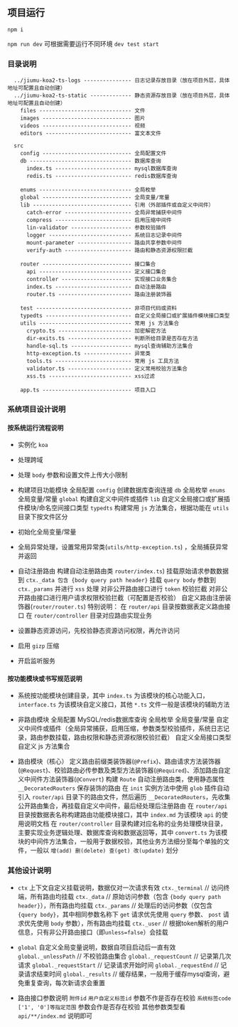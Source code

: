 ## 项目运行

`npm i`

`npm run dev` 可根据需要运行不同环境 `dev test start`


### 目录说明

```
  ../jiumu-koa2-ts-logs --------------- 日志记录存放目录（放在项目外层，具体地址可配置且自动创建）
  ../jiumu-koa2-ts-static ------------- 静态资源存放目录（放在项目外层，具体地址可配置且自动创建）
    files ----------------------------- 文件
    images ---------------------------- 图片
    videos ---------------------------- 视频
    editors --------------------------- 富文本文件

  src
    config ---------------------------- 全局配置文件
    db -------------------------------- 数据库查询
      index.ts ------------------------ mysql数据库查询
      redis.ts ------------------------ redis数据库查询

    enums ----------------------------- 全局枚举
    global ---------------------------- 全局变量/常量
    lib ------------------------------- 引用（外部插件或自定义中间件）
      catch-error --------------------- 全局异常捕获中间件
      compress ------------------------ 启用压缩中间件
      lin-validator ------------------- 参数校验插件
      logger -------------------------- 系统日志记录中间件
      mount-parameter ----------------- 路由共享参数中间件
      verify-auth --------------------- 路由和静态资源权限拦截

    router ---------------------------- 接口集合
      api ----------------------------- 定义接口集合
      controller ---------------------- 实现接口业务集合
      index.ts ------------------------ 自动注册路由
      router.ts ----------------------- 路由注册装饰器
    
    test ------------------------------ 非项目代码或资料
    typedts --------------------------- 自定义全局接口或扩展插件模块接口类型
    utils ----------------------------- 常用 js 方法集合
      crypto.ts ----------------------- 加密解密方法
      dir-exits.ts -------------------- 判断所给目录是否存在方法
      handle-sql.ts ------------------- mysql查询辅助方法集合
      http-exception.ts --------------- 异常类
      tools.ts ------------------------ 常用 js 工具方法
      validator.ts -------------------- 定义常用校验方法集合
      xss.ts -------------------------- xss过滤

    app.ts ---------------------------- 项目入口
```

### 系统项目设计说明

#### 按系统运行流程说明

  - 实例化 `koa`

  - 处理跨域

  - 处理 `body` 参数和设置文件上传大小限制

  - 构建项目功能模块
      全局配置 `config`
      创建数据库查询连接 `db`
      全局枚举 `enums`
      全局变量/常量 `global`
      构建自定义中间件或插件 `lib`
      自定义全局接口或扩展插件模块/命名空间接口类型 `typedts`
      构建常用 `js` 方法集合，根据功能在 `utils` 目录下按文件区分

  - 初始化全局变量/常量

  - 全局异常处理，设置常用异常类(`utils/http-exception.ts`) ，全局捕获异常并返回

  - 自动注册路由
      构建自动注册路由类 `router/index.ts`)
      挂载原始请求参数数据到 `ctx._data 包含 {body query path header}`
      挂载 `query body` 参数到 `ctx._params` 并进行 `xss` 处理
      对非公开路由接口进行 `token` 校验拦截
      对非公开路由接口进行用户请求权限校验拦截（可配置是否校验）
      自定义路由注册装饰器(`router/router.ts`) 
      特别说明：
        在 `router/api` 目录按数据表定义路由接口
        在 `router/controller` 目录对应路由实现业务

  - 设置静态资源访问，先校验静态资源访问权限，再允许访问

  - 启用 `gizp` 压缩

  - 开启监听服务

#### 按功能模块或书写规范说明

  - 系统按功能模块创建目录，其中 `index.ts` 为该模块的核心功能入口，`interface.ts` 为该模块自定义接口，其他 `*.ts` 文件一般是该模块的辅助方法

  - 非路由模块
    全局配置
    MySQL/redis数据库查询
    全局枚举
    全局变量/常量
    自定义中间件或插件（全局异常捕获，启用压缩，参数类型校验插件，系统日志记录，路由参数挂载，路由权限和静态资源权限校验拦截）
    自定义全局接口类型
    自定义 js 方法集合

  - 路由模块（核心）
    定义路由前缀类装饰器(`@Prefix`)、路由请求方法装饰器(`@Request`)、校验路由必传参数及类型方法装饰器(`@Required`)、添加路由自定义中间件方法装饰器(`@Convert`)
    构建 `Route` 自动注册路由类，使用静态属性 `__DecoratedRouters` 保存装饰的路由
    在 `init` 实例方法中使用 `glob` 插件自动引入 `router/api` 目录下的路由文件，然后遍历 `__DecoratedRouters`，先收集公开路由集合，再挂载自定义中间件，最后经处理后注册路由
      在 `router/api` 目录按数据表名称构建路由功能模块接口，其中 `index.md` 为该模块 `api` 的使用说明文档
      在 `router/controller` 目录构建对应名称的业务处理模块目录，主要实现业务逻辑处理、数据库查询和数据返回等，其中 `convert.ts` 为该模块的中间件方法集合，一般用于数据校验，其他业务方法细分至每个单独的文件，一般以 `增(add) 删(delete) 查(get) 改(update)` 划分

### 其他设计说明

  - `ctx` 上下文自定义挂载说明，数据仅对一次请求有效
      `ctx._terminal` // 访问终端，所有路由均挂载
      `ctx._data` // 原始访问参数（包含 `{body query path header}`），所有路由均挂载
      `ctx._params` // 处理后的访问参数（仅包含 `{query body}`，其中相同参数名称下 `get` 请求优先使用 `query` 参数、 `post` 请求优先使用 `body` 参数），所有路由均挂载
      `ctx._user` // 根据token解析的用户信息，只有非公开路由接口（即`unless=false`）会挂载

  - `global` 自定义全局变量说明，数据自项目启动后一直有效
      `global._unlessPath` // 不校验路由集合
      `global._requestCount` // 记录第几次请求
      `global._requestStart` // 记录请求开始时间
      `global._requestEnd` // 记录请求结束时间
      `global._results` // 缓存结果，一般用于缓存mysql查询，避免重复查询，每次新请求会重置

  - 路由接口参数说明
      `附件id` `用户自定义标签id` 参数不作是否存在校验
      `系统标签code` `['1', '0']等指定范围` 参数会作是否存在校验
      其他参数类型看 `api/**/index.md` 说明即可
